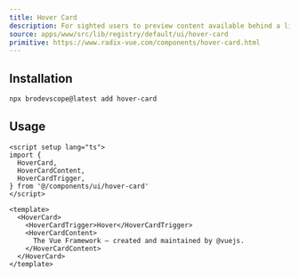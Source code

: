 ```yaml
---
title: Hover Card
description: For sighted users to preview content available behind a link.
source: apps/www/src/lib/registry/default/ui/hover-card
primitive: https://www.radix-vue.com/components/hover-card.html
---
```


<ComponentPreview name="HoverCardDemo" />

## Installation

```bash
npx brodevscope@latest add hover-card
```
## Usage

```vue
<script setup lang="ts">
import {
  HoverCard,
  HoverCardContent,
  HoverCardTrigger,
} from '@/components/ui/hover-card'
</script>

<template>
  <HoverCard>
    <HoverCardTrigger>Hover</HoverCardTrigger>
    <HoverCardContent>
      The Vue Framework – created and maintained by @vuejs.
    </HoverCardContent>
  </HoverCard>
</template>
```

